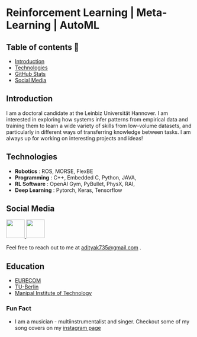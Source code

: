 # Reinforcement Learning | Meta-Learning | AutoML 

## Table of contents :notebook:
- [Introduction](#introduction-page_with_curl)
- [Technologies](#skills-file_folder)
- [GitHub Stats](#github-stats-chart_with_upwards_trend)
- [Social Media](#social-media-speech_balloon)

## Introduction 
I am a doctoral candidate at the Leinbiz Universität Hannover. I am interested in exploring how systems infer patterns from empirical data and training them to learn a wide variety of skills from low-volume datasets, and particularly in different ways of transferring knowledge between tasks. I am always up for working on interesting projects and ideas! 

## Technologies
- **Robotics** : ROS, MORSE, FlexBE
- **Programming** : C++, Embedded C, Python, JAVA,
- **RL Software** : OpenAI Gym, PyBullet, PhysX, RAI,
- **Deep Learning** : Pytorch, Keras, Tensorflow

## Social Media
<a href="https://www.linkedin.com/in/aditya-mohan-52734b132/" target="_blank">
  <img src="https://upload.wikimedia.org/wikipedia/commons/thumb/e/e9/Linkedin_icon.svg/512px-Linkedin_icon.svg.png" height=50 />
</a>

<a href="https://medium.com/@adityak735" target="_blank">
  <img src="https://cdn4.iconfinder.com/data/icons/social-media-2210/24/Medium-512.png" height=50 />
</a>

Feel free to reach out to me at adityak735@gmail.com .

## Education
- [EURECOM](http://www.eurecom.fr/en)
- [TU-Berlin](https://www.tu.berlin/)
- [Manipal Institute of Technology](https://manipal.edu/mit.html)

### Fun Fact
- I am a musician - multiinstrumentalist and singer. Checkout some of my song covers on my [instagram page](https://www.instagram.com/melodic.musings/)

